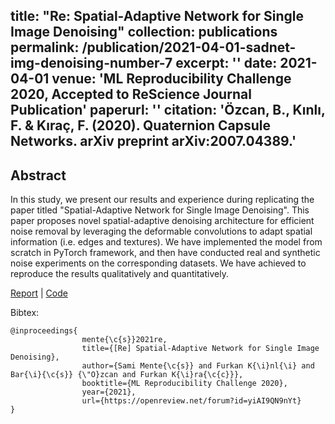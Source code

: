title: "Re: Spatial-Adaptive Network for Single Image Denoising"
collection: publications
permalink: /publication/2021-04-01-sadnet-img-denoising-number-7
excerpt: ''
date: 2021-04-01
venue: 'ML Reproducibility Challenge 2020, Accepted to ReScience Journal Publication'
paperurl: ''
citation: 'Özcan, B., Kınlı, F. & Kıraç, F. (2020). Quaternion Capsule Networks. arXiv preprint arXiv:2007.04389.'
---

## Abstract
In this study, we present our results and experience during replicating the paper titled "Spatial-Adaptive Network for Single Image Denoising". This paper proposes novel spatial-adaptive denoising architecture for efficient noise removal by leveraging the deformable convolutions to adapt spatial information (i.e. edges and textures). We have implemented the model from scratch in PyTorch framework, and then have conducted real and synthetic noise experiments on the corresponding datasets. We have achieved to reproduce the results qualitatively and quantitatively.

[Report][ml-reprod-report] |
[Code](https://github.com/sami-automatic/SADNet_Replication)


Bibtex:
```
@inproceedings{
                mente{\c{s}}2021re,
                title={[Re] Spatial-Adaptive Network for Single Image Denoising},
                author={Sami Mente{\c{s}} and Furkan K{\i}nl{\i} and Bar{\i}{\c{s}} {\"O}zcan and Furkan K{\i}ra{\c{c}}},
                booktitle={ML Reproducibility Challenge 2020},
                year={2021},
                url={https://openreview.net/forum?id=yiAI9QN9nYt}
}
```

[ml-reprod-report]: https://openreview.net/pdf?id=yiAI9QN9nYt